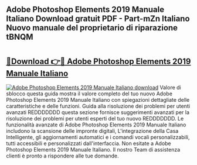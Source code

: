 ## Adobe Photoshop Elements 2019 Manuale Italiano Download gratuit PDF - Part-mZn Italiano Nuovo manuale del proprietario di riparazione tBNQM

# <h2><a href="http://dfg53m7.blite.top/?on=Adobe+Photoshop+Elements+2019+Manuale+Italiano">🔗Download 👉🔴 Adobe Photoshop Elements 2019 Manuale Italiano</a></h2>

[![Adobe Photoshop Elements 2019 Manuale Italiano download](https://i.imgur.com/lujVjoI.png)](http://dfg53m7.blite.top/?on=Adobe+Photoshop+Elements+2019+Manuale+Italiano)
Valore di sblocco questa guida mostra il valore completo del tuo nuovo Adobe Photoshop Elements 2019 Manuale Italiano con spiegazioni dettagliate delle caratteristiche e delle funzioni. Guida alla risoluzione dei problemi per utenti avanzati REDDDDDDD questa sezione fornisce suggerimenti avanzati per la risoluzione dei problemi per utenti esperti del tuo nuovo REDDDDDDD. Le funzionalità avanzate di Adobe Photoshop Elements 2019 Manuale Italiano includono la scansione delle impronte digitali, L'integrazione della Casa Intelligente, gli aggiornamenti automatici e i comandi vocali personalizzabili, tutti accessibili e personalizzati dall'interfaccia. Non esitate a Adobe Photoshop Elements 2019 Manuale Italiano. Il nostro Team di assistenza clienti è pronto a rispondere alle tue domande.
